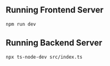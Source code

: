 ## Running Frontend Server

```
npm run dev
```


## Running Backend Server

```
npx ts-node-dev src/index.ts
```